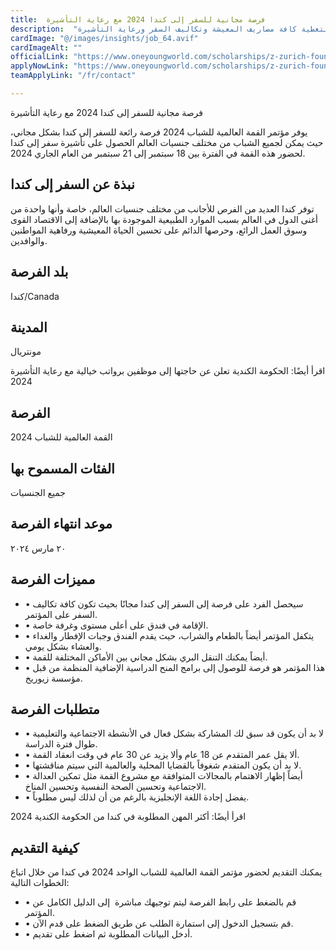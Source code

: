 ```yaml
---
title:  فرصة مجانية للسفر إلى كندا 2024 مع رعاية التأشيرة 
description:  "فرصة ذهبية من الحكومة الكندية للسفر إلى كندا وراتب شهري لتغطية كافة مصاريف المعيشة وتكاليف السفر ورعاية التأشيرة." 
cardImage: "@/images/insights/job_64.avif" 
cardImageAlt: "" 
officialLink: "https://www.oneyoungworld.com/scholarships/z-zurich-foundation/2024/apply " 
applyNowLink: "https://www.oneyoungworld.com/scholarships/z-zurich-foundation/2024/apply " 
teamApplyLink: "/fr/contact"

---
```


فرصة مجانية للسفر إلى كندا 2024 مع رعاية التأشيرة

يوفر مؤتمر القمة العالمية للشباب 2024 فرصة رائعة للسفر إلى كندا بشكل مجاني، حيث يمكن لجميع الشباب من مختلف جنسيات العالم الحصول على تأشيرة سفر إلى كندا لحضور هذه القمة في الفترة بين 18 سبتمبر إلى 21 سبتمبر من العام الجاري 2024.

## نبذة عن السفر إلى كندا

توفر كندا العديد من الفرص للأجانب من مختلف جنسيات العالم، خاصة وأنها واحدة من أغنى الدول في العالم بسبب الموارد الطبيعية الموجودة بها بالإضافة إلى الاقتصاد القوى وسوق العمل الرائع، وحرصها الدائم على تحسين الحياة المعيشية ورفاهية المواطنين والوافدين.

## بلد الفرصة

كندا/Canada

## المدينة

مونتريال

اقرأ أيضًا: الحكومة الكندية تعلن عن حاجتها إلى موظفين برواتب خيالية مع رعاية التأشيرة 2024

## الفرصة

القمة العالمية للشباب 2024

## الفئات المسموح بها

جميع الجنسيات

## موعد انتهاء الفرصة

٢٠ مارس ٢٠٢٤

## مميزات الفرصة

- • سيحصل الفرد على فرصة إلى السفر إلى كندا مجانًا بحيث تكون كافة تكاليف السفر على المؤتمر.
- • الإقامة في فندق على أعلى مستوى وغرفة خاصة.
- • يتكفل المؤتمر أيضاً بالطعام والشراب، حيث يقدم الفندق وجبات الإفطار والغداء والعشاء بشكل يومي.
- • أيضاً يمكنك التنقل البري بشكل مجاني بين الأماكن المختلفة للقمة.
- • هذا المؤتمر هو فرصة للوصول إلى برامج المنح الدراسية الإضافية المنظمة من قبل مؤسسة زيوريخ.

## متطلبات الفرصة


- • لا بد أن يكون قد سبق لك المشاركة بشكل فعال في الأنشطة الاجتماعية والتعليمية طوال فترة الدراسة.
- • ألا يقل عمر المتقدم عن 18 عام وألا يزيد عن 30 عام في وقت انعقاد القمة.
- • لا بد أن يكون المتقدم شغوفاً بالقضايا المحلية والعالمية التي سيتم مناقشتها.
- • أيضاً إظهار الاهتمام بالمجالات المتوافقة مع مشروع القمة مثل تمكين العدالة الاجتماعية وتحسين الصحة النفسية وتحسين المناخ.
- • يفضل إجادة اللغة الإنجليزية بالرغم من أن لذلك ليس مطلوباً.

اقرأ أيضًا: أكثر المهن المطلوبة في كندا من الحكومة الكندية 2024

## كيفية التقديم

يمكنك التقديم لحضور مؤتمر القمة العالمية للشباب الواحد 2024 في كندا من خلال اتباع الخطوات التالية:

- • قم بالضغط على رابط الفرصة ليتم توجيهك مباشرة  إلى الدليل الكامل عن المؤتمر.
- • قم بتسجيل الدخول إلى استمارة الطلب عن طريق الضغط على قدم الآن.
- • أدخل البيانات المطلوبة ثم اضغط على تقديم.

